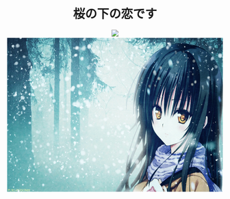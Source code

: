 <div class="name" align="center"><h1 color="blue">桜の下の恋です</h1></div>
<div class="links" align="center"><a href="https://space.bilibili.com/660127072/"><img src="https://img.shields.io/badge/Bilibili-B站-ff69b4" /></a></div>




<div class="images" align="center"> <img src=".\228083.jpg" height=360px width=570px></div>

